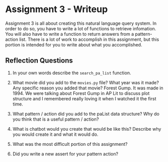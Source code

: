 # Assignment 3 - Writeup

Assignment 3 is all about creating this natural language query system.  In order to do so, you have to write a lot of functions to retrieve infomation.  You will also have to write a function to return answers from a pattern-action list.  There is a lot of work to accomplish in this assignment, but this portion is intended for you to write about what you accomplished.

## Reflection Questions
1. In your own words describe the `search_pa_list` function.


2. What movie did you add to the `movies.py` file?  What year was it made? Any specific reason you added that movie?
    Forest Gump. It was made in 1994. We were talking about Forest Gump in AP Lit to discuss plot structure and I remembered really loving it when I watched it the first time. 

3. What pattern / action did you add to the paList data structure?  Why do you think that is a useful pattern / action?


4. What is chatbot would you create that would be like this?  Describe why you would create it and what it would do.


5. What was the most difficult portion of this assignment?
    

6. Did you write a new assert for your pattern action?



